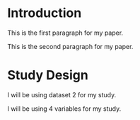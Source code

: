 # Introduction

This is the first paragraph for my paper.

This is the second paragraph for my paper.

# Study Design

I will be using dataset 2 for my study.

I will be using 4 variables for my study.

